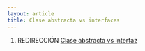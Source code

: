 ```yaml
---
layout: article
title: Clase abstracta vs interfaces
---
```

1.  REDIRECCIÓN [Clase abstracta vs interfaz](clase-abstracta-vs-interfaz.md)

